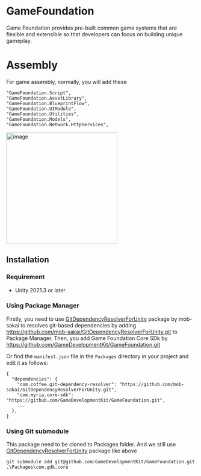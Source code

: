 # GameFoundation
Game Foundation provides pre-built common game systems that are flexible and extensible so that developers can focus on building unique gameplay.

# Assembly
For game assembly, normally, you will add these

```
"GameFoundation.Script",
"GameFoundation.AssetLibrary",
"GameFoundation.BlueprintFlow",
"GameFoundation.UIModule",
"GameFoundation.Utilities",
"GameFoundation.Models",
"GameFoundation.Network.HttpServices",
```

<img width="295" alt="image" src="https://user-images.githubusercontent.com/9598614/193384245-9ba3a98e-fe63-4921-b05a-8e37967c2413.png">


## Installation

### Requirement

* Unity 2021.3 or later

### Using Package Manager
Firstly, you need to use [GitDependencyResolverForUnity](https://github.com/mob-sakai/GitDependencyResolverForUnity) package by mob-sakai to resolves git-based dependencies by adding https://github.com/mob-sakai/GitDependencyResolverForUnity.git to Package Manager.
Then, you add Game Foundation Core SDk by https://github.com/GameDevelopmentKit/GameFoundation.git

Or find the `manifest.json` file in the `Packages` directory in your project and edit it as follows:
```
{
  "dependencies": {
    "com.coffee.git-dependency-resolver": "https://github.com/mob-sakai/GitDependencyResolverForUnity.git",
    "com.myria.core-sdk": "https://github.com/GameDevelopmentKit/GameFoundation.git",
    ...
  },
}
```

### Using Git submodule
This package need to be cloned to Packages folder. And we still use [GitDependencyResolverForUnity](https://github.com/mob-sakai/GitDependencyResolverForUnity) package like above
```
git submodule add git@github.com:GameDevelopmentKit/GameFoundation.git .\Packages\com.gdk.core
```

<br>
